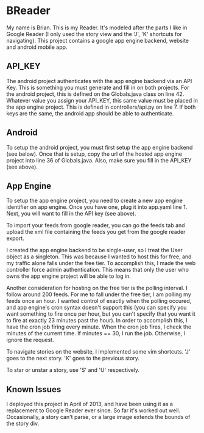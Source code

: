 BReader
================================
My name is Brian. This is my Reader. It's modeled after the parts I like in Google Reader (I only used the story view and the 'J', 'K' shortcuts for navigating). This project contains a google app engine backend, website and android mobile app.

API_KEY
-------
The android project authenticates with the app engine backend via an API Key. This is something you must generate and fill in on both projects. For the android project, this is defined on the Globals.java class on line 42. Whatever value you assign your API_KEY, this same value must be placed in the app engine project. This is defined in controllers/api.py on line 7. If both keys are the same, the android app should be able to authenticate.

Android
-------
To setup the android project, you must first setup the app engine backend (see below). Once that is setup, copy the url of the hosted app engine project into line 36 of Globals.java. Also, make sure you fill in the API_KEY (see above).

App Engine
----------
To setup the app engine project, you need to create a new app engine identifier on app engine. Once you have one, plug it into app.yaml line 1. Next, you will want to fill in the API key (see above).

To import your feeds from google reader, you can go the feeds tab and upload the xml file containing the feeds you get from the google reader export.

I created the app engine backend to be single-user, so I treat the User object as a singleton. This was because I wanted to host this for free, and my traffic alone falls under the free tier. To accomplish this, I made the web controller force admin authentication. This means that only the user who owns the app engine project will be able to log in.

Another consideration for hosting on the free tier is the polling interval. I follow around 200 feeds. For me to fall under the free tier, I am polling my feeds once an hour. I wanted control of exactly when the polling occured, and app engine's cron syntax doesn't support this (you can specify you want something to fire once per hour, but you can't specify that you want it to fire at exactly 23 minutes past the hour). In order to accomplish this, I have the cron job firing every minute. When the cron job fires, I check the minutes of the current time. If minutes == 30, I run the job. Otherwise, I ignore the request.

To navigate stories on the website, I implemented some vim shortcuts. 'J' goes to the next story. 'K' goes to the previous story.

To star or unstar a story, use 'S' and 'U' respectively.

Known Issues
------------
I deployed this project in April of 2013, and have been using it as a replacement to Google Reader ever since. So far it's worked out well. Occasionally, a story can't parse, or a large image extends the bounds of the story div.
